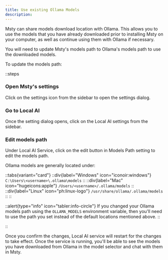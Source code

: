 ```yaml
---
title: Use existing Ollama Models
description:  
---
```


Msty can share models download location with Ollama. This allows you to use the models that you have already downloaded prior to installing Msty on your computer, as well as continue using them with Ollama if necessary.

You will need to update Msty's models path to Ollama's models path to use the downloaded models.

To update the models path:

::steps
### Open Msty's settings

Click on the settings icon from the sidebar to open the settings dialog.

### Go to Local AI

Once the setting dialog opens, click on the Local AI settings from the sidebar.

### Edit models path

Under Local AI Service, click on the edit button in Models Path setting to edit the models path.

Ollama models are generally located under:

::tabs{variant="card"}
    ::div{label="Windows" icon="iconoir:windows"}
    ```
    C:\Users\<username>\.ollama\models
    ```
    ::
    ::div{label="Mac" icon="hugeicons:apple"}
    ```
    /Users/<username>/.ollama/models
    ```
    ::
    ::div{label="Linux" icon="ph:linux-logo"}
    ```
    /usr/share/ollama/.ollama/models
    ```
    ::
::

::alert{type="info" icon="tabler:info-circle"}
If you changed your Ollama models path using the `OLLAMA_MODELS` environment variable, then you'll need to use the path you set instead of the default locations mentioned above.
::

::

Once you confirm the changes, Local AI service will restart for the changes to take effect. Once the service is running, you'll be able to see the models you have downloaded from Ollama in the model selector and chat with them in Msty.
